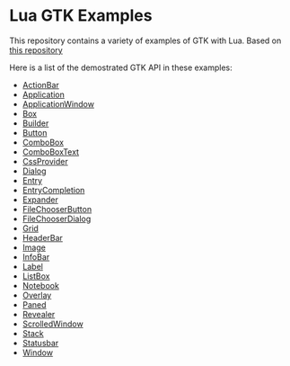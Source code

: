 # Lua GTK Examples

This repository contains a variety of examples of GTK with Lua. Based on [this repository](https://github.com/gerito1/vala-gtk-examples)

Here is a list of the demostrated GTK API in these examples:

  * [ActionBar][ActionBar_API]
  * [Application][Application_API]
  * [ApplicationWindow][ApplicationWindow_API]
  * [Box][Box_API]
  * [Builder][Builder_API]
  * [Button][Button_API]
  * [ComboBox][ComboBox_API]
  * [ComboBoxText][ComboBoxText_API]
  * [CssProvider][CssProvider_API]
  * [Dialog][Dialog_API]
  * [Entry][Entry_API]
  * [EntryCompletion][EntryCompletion_API]
  * [Expander][Expander_API]
  * [FileChooserButton][FileChooserButton_API]
  * [FileChooserDialog][FileChooserDialog_API]
  * [Grid][Grid_API]
  * [HeaderBar][HeaderBar_API]
  * [Image][Image_API]
  * [InfoBar][InfoBar_API]
  * [Label][Label_API]
  * [ListBox][ListBox_API]
  * [Notebook][Notebook_API]
  * [Overlay][Overlay_API]
  * [Paned][Paned_API]
  * [Revealer][Revealer_API]
  * [ScrolledWindow][ScrolledWindow_API]
  * [Stack][Stack_API]
  * [Statusbar][Statusbar_API]
  * [Window][Window_API]

[ActionBar_API]: https://developer.gnome.org/gtk3/stable/GtkActionBar.html
[Application_API]: https://developer.gnome.org/gtk3/stable/GtkApplication.html
[ApplicationWindow_API]: https://developer.gnome.org/gtk3/stable/GtkApplicationWindow.html
[Box_API]: https://developer.gnome.org/gtk3/stable/GtkBox.html
[Builder_API]: https://developer.gnome.org/gtk3/stable/GtkBuilder.html
[Button_API]: https://developer.gnome.org/gtk3/stable/GtkButton.html
[ComboBox_API]: https://developer.gnome.org/gtk3/stable/GtkComboBox.html
[ComboBoxText_API]: https://developer.gnome.org/gtk3/stable/GtkComboBoxText.html
[CssProvider_API]: https://developer.gnome.org/gtk3/stable/GtkCssProvider.html
[Dialog_API]: https://developer.gnome.org/gtk3/stable/GtkDialog.html
[Entry_API]: https://developer.gnome.org/gtk3/stable/GtkEntry.html
[EntryCompletion_API]: https://developer.gnome.org/gtk3/stable/GtkEntryCompletion.html
[Expander_API]: https://developer.gnome.org/gtk3/stable/GtkExpander.html
[FileChooserButton_API]: https://developer.gnome.org/gtk3/stable/GtkFileChooserButton.html
[FileChooserDialog_API]: https://developer.gnome.org/gtk3/stable/GtkFileChooserDialog.html
[Grid_API]: https://developer.gnome.org/gtk3/stable/GtkGrid.html
[HeaderBar_API]: https://developer.gnome.org/gtk3/stable/GtkHeaderBar.html
[Image_API]: https://developer.gnome.org/gtk3/stable/GtkImage.html
[InfoBar_API]: https://developer.gnome.org/gtk3/stable/GtkInfoBar.html
[Label_API]: https://developer.gnome.org/gtk3/stable/GtkLabel.html
[ListBox_API]: https://developer.gnome.org/gtk3/stable/GtkListBox.html
[Notebook_API]: https://developer.gnome.org/gtk3/stable/GtkNotebook.html
[Overlay_API]: https://developer.gnome.org/gtk3/stable/GtkOverlay.html
[Paned_API]: https://developer.gnome.org/gtk3/stable/GtkPaned.html
[Revealer_API]: https://developer.gnome.org/gtk3/stable/GtkRevealer.html
[ScrolledWindow_API]: https://developer.gnome.org/gtk3/stable/GtkScrolledWindow.html
[Stack_API]: https://developer.gnome.org/gtk3/stable/GtkStack.html
[Statusbar_API]: https://developer.gnome.org/gtk3/stable/GtkStatusbar.html
[Window_API]: https://developer.gnome.org/gtk3/stable/GtkWindow.html